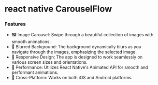 # react native CarouselFlow
### Features
- 🖼️ Image Carousel: Swipe through a beautiful collection of images with smooth animations.
- 🌟 Blurred Background: The background dynamically blurs as you navigate through the images, emphasizing the selected image.
- 📏 Responsive Design: The app is designed to work seamlessly on various screen sizes and orientations.
- 🚀 Performance: Utilizes React Native's Animated API for smooth and performant animations.
- 📱 Cross-Platform: Works on both iOS and Android platforms.
